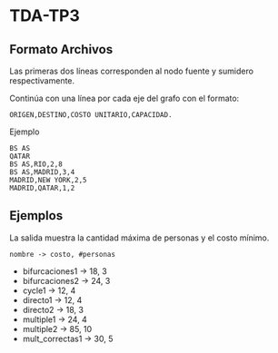 # TDA-TP3

## Formato Archivos

Las primeras dos líneas corresponden al nodo fuente y sumidero respectivamente.

Continúa con una línea por cada eje del grafo con el formato:

    ORIGEN,DESTINO,COSTO UNITARIO,CAPACIDAD.

Ejemplo

```
BS AS
QATAR
BS AS,RIO,2,8
BS AS,MADRID,3,4
MADRID,NEW YORK,2,5
MADRID,QATAR,1,2
```

## Ejemplos

La salida muestra la cantidad máxima de personas y el costo mínimo.

    nombre -> costo, #personas

- bifurcaciones1 -> 18, 3
- bifurcaciones2 -> 24, 3
- cycle1 -> 12, 4
- directo1 -> 12, 4
- directo2 -> 18, 3
- multiple1 -> 24, 4
- multiple2 -> 85, 10
- mult_correctas1 -> 30, 5
